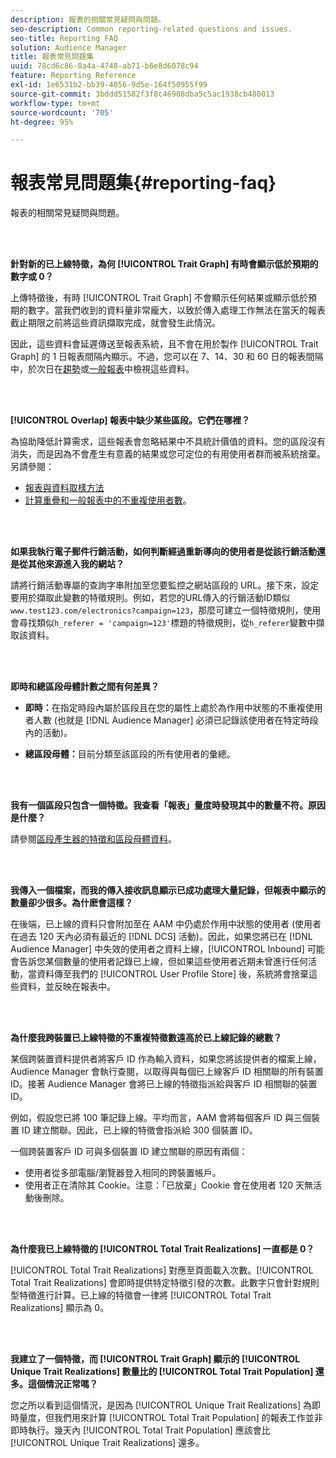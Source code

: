 ```yaml
---
description: 報表的相關常見疑問與問題。
seo-description: Common reporting-related questions and issues.
seo-title: Reporting FAQ
solution: Audience Manager
title: 報表常見問題集
uuid: 78cd6c86-8a4a-4748-ab71-b6e8d6078c94
feature: Reporting Reference
exl-id: 1e6531b2-bb39-4056-9d5e-164f50955f99
source-git-commit: 3bddd51582f3f8c46908dba5c5ac1938cb480013
workflow-type: tm+mt
source-wordcount: '705'
ht-degree: 95%

---
```


# 報表常見問題集{#reporting-faq}

報表的相關常見疑問與問題。

<br> 

<!-- 

faq_reports.xml

 -->

**針對新的已上線特徵，為何 [!UICONTROL Trait Graph] 有時會顯示低於預期的數字或 0？**

上傳特徵後，有時 [!UICONTROL Trait Graph] 不會顯示任何結果或顯示低於預期的數字。當我們收到的資料量非常龐大，以致於傳入處理工作無法在當天的報表截止期限之前將這些資訊擷取完成，就會發生此情況。

因此，這些資料會延遲傳送至報表系統，且不會在用於製作 [!UICONTROL Trait Graph] 的 1 日報表間隔內顯示。不過，您可以在 7、14、30 和 60 日的報表間隔中，於次日在[趨勢](../reporting/trend-reports.md#trend-report-overview)或[一般報表](../reporting/general-reports.md#general-reports-overview)中檢視這些資料。

<br> 

**[!UICONTROL Overlap] 報表中缺少某些區段。它們在哪裡？**

為協助降低計算需求，這些報表會忽略結果中不具統計價值的資料。您的區段沒有消失，而是因為不會產生有意義的結果或您可定位的有用使用者群而被系統捨棄。另請參閱：

* [報表與資料取樣方法](../reporting/report-sampling.md)
* [計算重疊和一般報表中的不重複使用者數](../reporting/unique-user-counts.md)。

<br> 

**如果我執行電子郵件行銷活動，如何判斷經過重新導向的使用者是從該行銷活動還是從其他來源進入我的網站？**

請將行銷活動專屬的查詢字串附加至您要監控之網站區段的 URL。接下來，設定要用於擷取此變數的特徵規則。例如，若您的URL傳入的行銷活動ID類似`www.test123.com/electronics?campaign=123`，那麼可建立一個特徵規則，使用會尋找類似`h_referer = 'campaign=123'`標題的特徵規則，從`h_referer`變數中擷取該資料。

<br> 

**即時和總區段母體計數之間有何差異？**

* **即時：**&#x200B;在指定時段內屬於區段且在您的屬性上處於為作用中狀態的不重複使用者人數 (也就是 [!DNL Audience Manager] 必須已記錄該使用者在特定時段內的活動)。

* **總區段母體：**&#x200B;目前分類至該區段的所有使用者的彙總。

<!-- 

<p> <b>Why is data available for total fires for traits but not segments?</b> </p> 
<p>Total fires correspond to page loads. Total trait fires provide the number of times that specific trait has fired. This number will always be equal to, or greater than, your unique user count. By contrast, segments are audience profiles that represent groups of users. Segments don't correlate to page loads or views because they're tied to logic that classifies users based on rules, not individual traits. </p>

 -->

<br> 

**我有一個區段只包含一個特徵。我查看「報表」量度時發現其中的數量不符。原因是什麼？**

請參閱[區段產生器的特徵和區段母體資料](../features/segments/segment-builder-data.md)。

<br> 

<!-- 

<p> <b>Why would there be a difference between real-time segment population and the unique values?</b> </p> 
<p>Audience Manager uses different methodologies to count traits and segments. </p> 
<p>For traits, the uniques metric represents receipt of data collection. Every time a visitor realizes a particular trait, either in real-time via the DCS, or offline via Inbound, the uniques for that trait goes up by 1. </p> 
<p>For example, a trait uniques of 2,340 over the range of seven days means that 2,340 unique visitors realized that trait over the last seven days. </p> 
<p>Segments are counted differently because their primary purpose is to help you understand your audience better. Every time Audience Manager sees a visitor in real-time who is a member of a given segment, even if that segment isn’t being newly realized or re-realized on a request, the uniques for that segment goes up by 1. </p> 
<p>For example, a segment uniques of 5,000 over the range of seven days means that Audience Manager saw 5,000 unique users in real-time data-collection events over the last seven days who were members of that segment at the time that Audience Manager saw them, regardless of whether that was a new membership or a pre-existing one. </p>

 -->

**我傳入一個檔案，而我的傳入接收訊息顯示已成功處理大量記錄，但報表中顯示的數量卻少很多。為什麽會這樣？**

在後端，已上線的資料只會附加至在 AAM 中仍處於作用中狀態的使用者 (使用者在過去 120 天內必須有最近的 [!DNL DCS] 活動)。因此，如果您將已在 [!DNL Audience Manager] 中失效的使用者之資料上線，[!UICONTROL Inbound] 可能會告訴您某個數量的使用者記錄已上線，但如果這些使用者近期未曾進行任何活動，當資料傳至我們的 [!UICONTROL User Profile Store] 後，系統將會捨棄這些資料，並反映在報表中。

<br> 

**為什麼我跨裝置已上線特徵的不重複特徵數遠高於已上線記錄的總數？**

某個跨裝置資料提供者將客戶 ID 作為輸入資料，如果您將該提供者的檔案上線，Audience Manager 會執行查閱，以取得與每個已上線客戶 ID 相關聯的所有裝置 ID。接著 Audience Manager 會將已上線的特徵指派給與客戶 ID 相關聯的裝置 ID。

例如，假設您已將 100 筆記錄上線。平均而言，AAM 會將每個客戶 ID 與三個裝置 ID 建立關聯。因此，已上線的特徵會指派給 300 個裝置 ID。

一個跨裝置客戶 ID 可與多個裝置 ID 建立關聯的原因有兩個：

* 使用者從多部電腦/瀏覽器登入相同的跨裝置帳戶。
* 使用者正在清除其 Cookie。注意：「已放棄」Cookie 會在使用者 120 天無活動後刪除。

<br> 

**為什麼我已上線特徵的 [!UICONTROL Total Trait Realizations] 一直都是 0？**

[!UICONTROL Total Trait Realizations] 對應至頁面載入次數。[!UICONTROL Total Trait Realizations] 會即時提供特定特徵引發的次數。此數字只會針對規則型特徵進行計算。已上線的特徵會一律將 [!UICONTROL Total Trait Realizations] 顯示為 0。

<br> 

**我建立了一個特徵，而 [!UICONTROL Trait Graph] 顯示的 [!UICONTROL Unique Trait Realizations] 數量比的 [!UICONTROL Total Trait Population] 還多。這個情況正常嗎？**

您之所以看到這個情況，是因為 [!UICONTROL Unique Trait Realizations] 為即時量度，但我們用來計算 [!UICONTROL Total Trait Population] 的報表工作並非即時執行。幾天內 [!UICONTROL Total Trait Population] 應該會比 [!UICONTROL Unique Trait Realizations] 還多。

